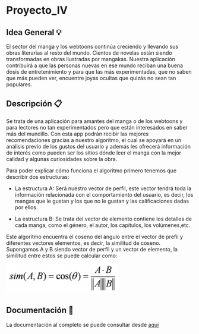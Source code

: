# Proyecto_IV

## Idea General :bulb:

El sector del manga y los webtoons continúa creciendo y llevando sus obras literarias al resto del mundo. Cientos de novelas están siendo transformadas en obras ilustradas por mangakas. Nuestra aplicación contribuirá a que las personas nuevas en ese mundo reciban una buena dosis de entretenimiento y para que las más experimentadas, que no saben que más pueden ver, encuentre joyas ocultas que quizás no sean tan populares.

## Descripción :clipboard:

Se trata de una aplicación para amantes del manga o de los webtoons y para lectores no tan experimentados pero que están interesados en saber más del mundillo. Con esta app podrán recibir las mejores recomendaciones gracias a nuestro algoritmo, el cual se apoyará en un análisis previo de los gustos del usuario y además les ofrecerá información de interés como pueden ser los sitios dónde leer el manga con la mejor calidad y algunas curiosidades sobre la obra.

Para poder explicar cómo funciona el algoritmo primero tenemos que describir dos estructuras:
* La estructura A: Será nuestro vector de perfil, este vector tendrá toda la información relacionada con el comportamiento del usuario, es decir, los mangas que le gustan y los que no le gustan y las calificaciones dadas por ellos.

* La estructura B: Se trata del vector de elemento contiene los detalles de cada manga, como el género, el autor, los capítulos, los volúmenes,etc.

Este algoritmo encuentra el coseno del ángulo entre el vector de prefil y diferentes vectores elementos, es decir, la similitud de coseno. Supongamos A y B siendo vector de perfil y un vector de elemento, la similitud entre estos se puede calcular como:

![Fórmula de similitud en LaTeX](/docs/imgs/similitud.png)

## Documentación :file_folder:

La documentación al completo se puede consultar desde [aquí](docs/)
